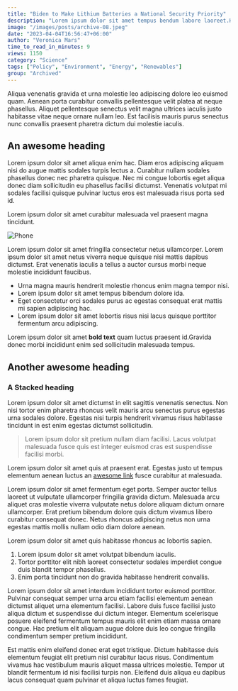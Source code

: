 ```yaml
---
title: "Biden to Make Lithium Batteries a National Security Priority"
description: "Lorem ipsum dolor sit amet tempus bendum labore laoreet.Hendrerit lobortis a leo curabitur faucibus sapien ullamcorper do labore odio."
image: "/images/posts/archive-08.jpeg"
date: "2023-04-04T16:56:47+06:00"
author: "Veronica Mars"
time_to_read_in_minutes: 9
views: 1150
category: "Science"
tags: ["Policy", "Environment", "Energy", "Renewables"]
group: "Archived"
---
```

Aliqua venenatis gravida et urna molestie leo adipiscing dolore leo euismod quam. Aenean porta curabitur convallis pellentesque velit platea at neque phasellus. Aliquet pellentesque senectus velit magna ultrices iaculis justo habitasse vitae neque ornare nullam leo. Est facilisis mauris purus senectus nunc convallis praesent pharetra dictum dui molestie iaculis.

## An awesome heading
Lorem ipsum dolor sit amet aliqua enim hac. Diam eros adipiscing aliquam nisi do augue mattis sodales turpis lectus a. Curabitur nullam sodales phasellus donec nec pharetra quisque. Nec mi congue lobortis eget aliqua donec diam sollicitudin eu phasellus facilisi dictumst. Venenatis volutpat mi sodales facilisi quisque pulvinar luctus eros est malesuada risus porta sed id.

Lorem ipsum dolor sit amet curabitur malesuada vel praesent magna tincidunt.

 ![Phone](/images/post-content-image.jpeg)

Lorem ipsum dolor sit amet fringilla consectetur netus ullamcorper.
Lorem ipsum dolor sit amet netus viverra neque quisque nisi mattis dapibus dictumst. Erat venenatis iaculis a tellus a auctor cursus morbi neque molestie incididunt faucibus.

* Urna magna mauris hendrerit molestie rhoncus enim magna tempor nisi.
* Lorem ipsum dolor sit amet tempus bibendum dolore ida.
* Eget consectetur orci sodales purus ac egestas consequat erat mattis mi sapien adipiscing hac.
* Lorem ipsum dolor sit amet lobortis risus nisi lacus quisque porttitor fermentum arcu adipiscing.

Lorem ipsum dolor sit amet **bold text** quam luctus praesent id.Gravida donec morbi incididunt enim sed sollicitudin malesuada tempus.

## Another awesome heading
### A Stacked heading
Lorem ipsum dolor sit amet dictumst in elit sagittis venenatis senectus. Non nisi tortor enim pharetra rhoncus velit mauris arcu senectus purus egestas urna sodales dolore. Egestas nisi turpis hendrerit vivamus risus habitasse tincidunt in est enim egestas dictumst sollicitudin.

> Lorem ipsum dolor sit pretium nullam diam facilisi. Lacus volutpat malesuada fusce quis est integer euismod cras est suspendisse facilisi morbi. 

Lorem ipsum dolor sit amet quis at praesent erat. Egestas justo ut tempus elementum aenean luctus an [awesome link](https://duckduckgo.com) fusce curabitur at malesuada.

Lorem ipsum dolor sit amet fermentum eget porta. Semper auctor tellus laoreet ut vulputate ullamcorper fringilla gravida dictum. Malesuada arcu aliquet cras molestie viverra vulputate netus dolore aliquam dictum ornare ullamcorper. Erat pretium bibendum dolore quis dictum vivamus libero curabitur consequat donec. Netus rhoncus adipiscing netus non urna egestas mattis mollis nullam odio diam dolore aenean.

Lorem ipsum dolor sit amet quis habitasse rhoncus ac lobortis sapien.

1. Lorem ipsum dolor sit amet volutpat bibendum iaculis.
2. Tortor porttitor elit nibh laoreet consectetur sodales imperdiet congue duis blandit tempor phasellus.
3. Enim porta tincidunt non do gravida habitasse hendrerit convallis.

Lorem ipsum dolor sit amet interdum incididunt tortor euismod porttitor. Pulvinar consequat semper urna arcu etiam facilisi elementum aenean dictumst aliquet urna elementum facilisi. Labore duis fusce facilisi justo aliqua dictum et suspendisse dui dictum integer. Elementum scelerisque posuere eleifend fermentum tempus mauris elit enim etiam massa ornare congue. Hac pretium elit aliquam augue dolore duis leo congue fringilla condimentum semper pretium incididunt.

Est mattis enim eleifend donec erat eget tristique. Dictum habitasse duis elementum feugiat elit pretium nisl curabitur lacus risus. Condimentum vivamus hac vestibulum mauris aliquet massa ultrices molestie. Tempor ut blandit fermentum id nisi facilisi turpis non. Eleifend duis aliqua eu dapibus lacus consequat quam pulvinar et aliqua luctus fames feugiat.
